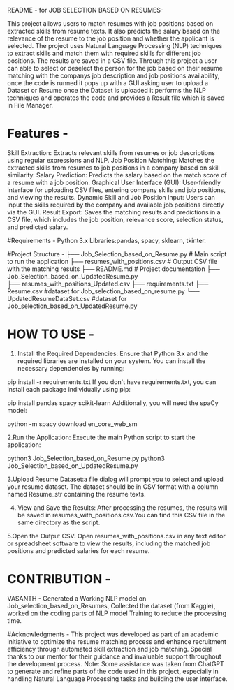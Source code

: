 README - for JOB SELECTION BASED ON RESUMES-


This project allows users to match resumes with job positions based on extracted skills from resume texts. It also predicts the salary based on the relevance of the resume to the job position and whether the applicant is selected. The project uses Natural Language Processing (NLP) techniques to extract skills and match them with required skills for different job positions. The results are saved in a CSV file.
Through this project a user can able to select or deselect the person for the job based on their resume matching with the companys job description and job positions availability, once the code is runned it pops up with a GUI asking user to upload a Dataset or Resume once the Dataset is uploaded it performs the NLP techniques and operates the code and provides a Result file which is saved in File Manager.



# Features - 
Skill Extraction: Extracts relevant skills from resumes or job descriptions using regular expressions and NLP.
Job Position Matching: Matches the extracted skills from resumes to job positions in a company based on skill similarity.
Salary Prediction: Predicts the salary based on the match score of a resume with a job position.
Graphical User Interface (GUI): User-friendly interface for uploading CSV files, entering company skills and job positions, and viewing the results.
Dynamic Skill and Job Position Input: Users can input the skills required by the company and available job positions directly via the GUI.
Result Export: Saves the matching results and predictions in a CSV file, which includes the job position, relevance score, selection status, and predicted salary.


#Requirements -
Python 3.x
Libraries:pandas, spacy, sklearn, tkinter.


#Project Structure -
├── Job_Selection_based_on_Resume.py          # Main script to run the application
├── resumes_with_positions.csv  # Output CSV file with the matching results
├── README.md                  # Project documentation
├── Job_Selection_based_on_UpdatedResume.py   
├── resumes_with_positions_Updated.csv 
├── requirements.txt
├── Resume.csv                      #dataset for Job_selection_based_on_resume.py
└── UpdatedResumeDataSet.csv        #dataset for Job_selection_based_on_UpdatedResume.py


# HOW TO USE - 
1. Install the Required Dependencies: Ensure that Python 3.x and the required libraries are installed on your system. You can install the necessary dependencies by running:

pip install -r requirements.txt
If you don't have requirements.txt, you can install each package individually using pip:

pip install pandas spacy scikit-learn
Additionally, you will need the spaCy model:

python -m spacy download en_core_web_sm

2.Run the Application: Execute the main Python script to start the application:

python3 Job_Selection_based_on_Resume.py
python3 Job_Selection_based_on_UpdatedResume.py

3.Upload Resume Dataset:a file dialog will prompt you to select and upload your resume dataset.
The dataset should be in CSV format with a column named Resume_str containing the resume texts.

4. View and Save the Results:
After processing the resumes, the results will be saved in resumes_with_positions.csv.You can find this CSV file in the same directory as the script.

5.Open the Output CSV:
Open resumes_with_positions.csv in any text editor or spreadsheet software to view the results, including the matched job positions and predicted salaries for each resume.


# CONTRIBUTION - 
VASANTH - Generated a Working NLP model on Job_selection_based_on_Resumes, Collected the dataset (from Kaggle), worked on the coding parts of NLP model Training to reduce the processing time.


#Acknowledgments -
This project was developed as part of an academic initiative to optimize the resume matching process and enhance recruitment efficiency through automated skill extraction and job matching. Special thanks to our mentor for their guidance and invaluable support throughout the development process.
Note: Some assistance was taken from ChatGPT to generate and refine parts of the code used in this project, especially in handling Natural Language Processing tasks and building the user interface.

